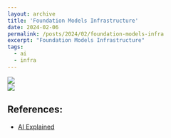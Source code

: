 ```yaml
---
layout: archive
title: 'Foundation Models Infrastructure'
date: 2024-02-06
permalink: /posts/2024/02/foundation-models-infra
excerpt: "Foundation Models Infrastructure"
tags:
  - ai
  - infra
---
```



<img src='https://pbs.twimg.com/media/FbkEJX1WYAAh8wv?format=png&name=small' style='display:block; margin:auto;'>

<img src='https://substackcdn.com/image/fetch/w_1456,c_limit,f_webp,q_auto:good,fl_progressive:steep/https%3A%2F%2Fsubstack-post-media.s3.amazonaws.com%2Fpublic%2Fimages%2F486c51a2-195a-4d4a-ba7a-281140c9bf64_2208x1230.png' style='display:block; margin:auto;'>

  
## References:
- [AI Explained](https://www.youtube.com/watch?v=dOplrIJEYBo&t=531s)